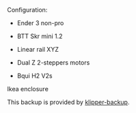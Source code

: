 Configuration:

- Ender 3 non-pro

- BTT Skr mini 1.2
- Linear rail XYZ
- Dual Z 2-steppers motors
- Bqui H2 V2s

Ikea enclosure

This backup is provided by [klipper-backup](https://github.com/Staubgeborener/klipper-backup).
